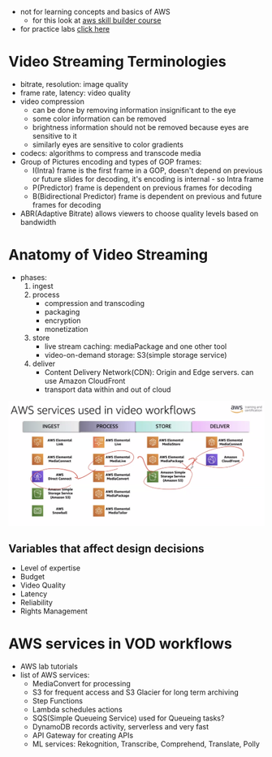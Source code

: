 - not for learning concepts and basics of AWS
	- for this look at [aws skill builder course](https://explore.skillbuilder.aws/learn/course/external/view/elearning/134/aws-cloud-practitioner-essentials?lacp=tile&tile=dt)
- for practice labs [click here](https://us-east-1.student.classrooms.aws.training/class/cHR1L5UmHU1zk5ZsWMZquv)

# Video Streaming Terminologies

- bitrate, resolution: image quality
- frame rate, latency: video quality
- video compression
	- can be done by removing information insignificant to the eye
	- some color information can be removed
	- brightness information should not be removed because eyes are sensitive to it
	- similarly eyes are sensitive to color gradients
- codecs: algorithms to compress and transcode media
- Group of Pictures encoding and types of GOP frames:
	- I(Intra) frame is the first frame in a GOP, doesn't depend on previous or future slides for decoding, it's encoding is internal - so Intra frame
	- P(Predictor) frame is dependent on previous frames for decoding
	- B(Bidirectional Predictor) frame is dependent on previous and future frames for decoding
- ABR(Adaptive Bitrate) allows viewers to choose quality levels based on bandwidth

# Anatomy of Video Streaming

- phases:
	1. ingest
	2. process
		- compression and transcoding
		- packaging
		- encryption
		- monetization
	3. store
		- live stream caching: mediaPackage and one other tool
		- video-on-demand storage: S3(simple storage service)
	4. deliver
		- Content Delivery Network(CDN): Origin and Edge servers. can use Amazon CloudFront
		- transport data within and out of cloud

![AWS Services used in video workflows](./aws-in-video-workflows.png)

## Variables that affect design decisions

- Level of expertise
- Budget
- Video Quality
- Latency
- Reliability
- Rights Management

# AWS services in VOD workflows

- AWS lab tutorials
- list of AWS services:
	- MediaConvert for processing
	- S3 for frequent access and S3 Glacier for long term archiving
	- Step Functions
	- Lambda schedules actions
	- SQS(Simple Queueing Service) used for Queueing tasks?
	- DynamoDB records activity, serverless and very fast
	- API Gateway for creating APIs
	- ML services: Rekognition, Transcribe, Comprehend, Translate, Polly

# 